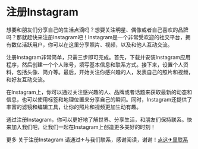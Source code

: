 # 注册Instagram

想要和朋友们分享自己的生活点滴吗？想要关注明星、偶像或者自己喜欢的品牌吗？那就赶快来注册Instagram吧！Instagram是一个非常受欢迎的社交平台，拥有数亿活跃用户，你可以在这里分享照片、视频，以及和他人互动交流。

注册Instagram非常简单，只需三步即可完成。首先，下载并安装Instagram应用程序，然后创建一个个人账号，填写基本信息和联系方式。接下来，设置个人资料，包括头像、简介等。最后，开始关注你感兴趣的人，发表自己的照片和视频，和好友互动交流。

在Instagram上，你可以通过关注感兴趣的人、品牌或者话题来获取最新的动态和信息，也可以使用标签和地理位置来分享自己的瞬间。同时，Instagram还提供了丰富的滤镜和编辑工具，让你的照片和视频更加生动有趣。

通过注册Instagram，你可以更好地了解世界、分享生活，和朋友们保持联系。快来加入我们吧，让我们一起在Instagram上创造更多美好的时刻！

更多 关于注册Instagram 请通过✈与我们联系，感谢阅读，谢谢！[点这✈里联系](https://d.k02.cc)